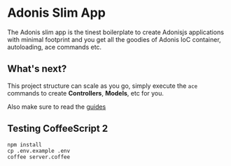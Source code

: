 # Adonis Slim App

The Adonis slim app is the tinest boilerplate to create Adonisjs applications with minimal footprint and you get all the goodies of Adonis IoC container, autoloading, ace commands etc.

## What's next?

This project structure can scale as you go, simply execute the `ace` commands to create **Controllers**, **Models**, etc for you. 

Also make sure to read the [guides](http://dev.adonisjs.com/docs/4.0/installation)

## Testing CoffeeScript 2

```
npm install
cp .env.example .env
coffee server.coffee
```
